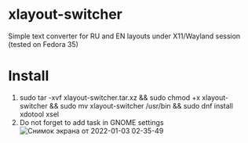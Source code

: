 # xlayout-switcher
Simple text converter for RU and EN layouts under X11/Wayland session (tested on Fedora 35)
# Install
1. sudo tar -xvf xlayout-switcher.tar.xz && sudo chmod +x xlayout-switcher && sudo mv xlayout-switcher /usr/bin && sudo dnf install xdotool xsel
2. Do not forget to add task in GNOME settings![Снимок экрана от 2022-01-03 02-35-49](https://user-images.githubusercontent.com/17231298/147892305-e8e475f2-5140-4e1e-9656-ca1b55558641.png)
